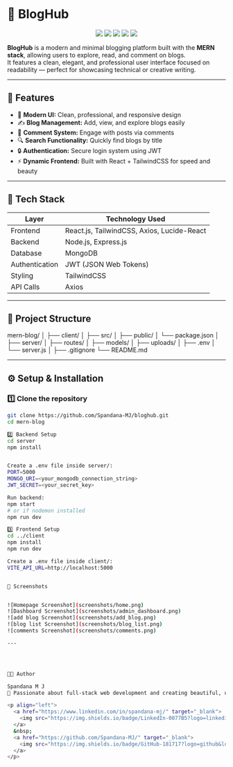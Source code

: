 # 📝 BlogHub

<p align="center">
  <img src="https://img.shields.io/badge/React-18.2.0-61DAFB?logo=react&logoColor=white" />
  <img src="https://img.shields.io/badge/Node.js-20.0.0-339933?logo=node.js&logoColor=white" />
  <img src="https://img.shields.io/badge/Express.js-4.18.2-black?logo=express&logoColor=white" />
  <img src="https://img.shields.io/badge/MongoDB-6.0.0-47A248?logo=mongodb&logoColor=white" />
  <img src="https://img.shields.io/badge/TailwindCSS-3.3.2-06B6D4?logo=tailwindcss&logoColor=white" />
</p>

**BlogHub** is a modern and minimal blogging platform built with the **MERN stack**, allowing users to explore, read, and comment on blogs.  
It features a clean, elegant, and professional user interface focused on readability — perfect for showcasing technical or creative writing.

---

## 🚀 Features

- 📰 **Modern UI:** Clean, professional, and responsive design  
- ✍️ **Blog Management:** Add, view, and explore blogs easily  
- 💬 **Comment System:** Engage with posts via comments  
- 🔍 **Search Functionality:** Quickly find blogs by title  
- 🔒 **Authentication:** Secure login system using JWT  
- ⚡ **Dynamic Frontend:** Built with React + TailwindCSS for speed and beauty  

---

## 🧰 Tech Stack

| Layer | Technology Used |
|-------|------------------|
| Frontend | React.js, TailwindCSS, Axios, Lucide-React |
| Backend | Node.js, Express.js |
| Database | MongoDB |
| Authentication | JWT (JSON Web Tokens) |
| Styling | TailwindCSS |
| API Calls | Axios |

---

## 📁 Project Structure



mern-blog/
│
├── client/ 
│ ├── src/
│ ├── public/
│ └── package.json
│
├── server/ 
│ ├── routes/
│ ├── models/
│ ├── uploads/ 
│ ├── .env
│ └── server.js
│
├── .gitignore
└── README.md



---

## ⚙️ Setup & Installation

### 1️⃣ Clone the repository
```bash
git clone https://github.com/Spandana-MJ/bloghub.git
cd mern-blog

2️⃣ Backend Setup
cd server
npm install


Create a .env file inside server/:
PORT=5000
MONGO_URI=<your_mongodb_connection_string>
JWT_SECRET=<your_secret_key>

Run backend:
npm start
# or if nodemon installed
npm run dev

3️⃣ Frontend Setup
cd ../client
npm install
npm run dev

Create a .env file inside client/:
VITE_API_URL=http://localhost:5000


📸 Screenshots


![Homepage Screenshot](screenshots/home.png)
![Dashboard Screenshot](screenshots/admin_dashboard.png)
![add blog Screenshot](screenshots/add_blog.png)
![blog list Screenshot](screenshots/blog_list.png)
![comments Screenshot](screenshots/comments.png)

---




👩‍💻 Author

Spandana M J
🌸 Passionate about full-stack web development and creating beautiful, user-centric applications.

<p align="left">
  <a href="https://www.linkedin.com/in/spandana-mj/" target="_blank">
    <img src="https://img.shields.io/badge/LinkedIn-0077B5?logo=linkedin&logoColor=white" />
  </a>
  &nbsp;
  <a href="https://github.com/Spandana-MJ/" target="_blank">
    <img src="https://img.shields.io/badge/GitHub-181717?logo=github&logoColor=white" />
  </a>
</p>

